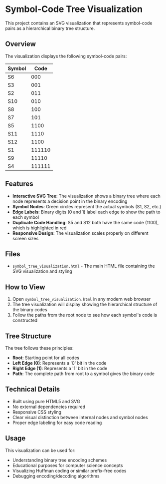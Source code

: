 # Symbol-Code Tree Visualization

This project contains an SVG visualization that represents symbol-code pairs as a hierarchical binary tree structure.

## Overview

The visualization displays the following symbol-code pairs:

| Symbol | Code    |
|--------|---------|
| S6     | 000     |
| S3     | 001     |
| S2     | 011     |
| S10    | 010     |
| S8     | 100     |
| S7     | 101     |
| S5     | 1100    |
| S11    | 1110    |
| S12    | 1100    |
| S1     | 111110  |
| S9     | 11110   |
| S4     | 111111  |

## Features

- **Interactive SVG Tree**: The visualization shows a binary tree where each node represents a decision point in the binary encoding
- **Symbol Nodes**: Green circles represent the actual symbols (S1, S2, etc.)
- **Edge Labels**: Binary digits (0 and 1) label each edge to show the path to each symbol
- **Duplicate Code Handling**: S5 and S12 both have the same code (1100), which is highlighted in red
- **Responsive Design**: The visualization scales properly on different screen sizes

## Files

- `symbol_tree_visualization.html` - The main HTML file containing the SVG visualization and styling

## How to View

1. Open `symbol_tree_visualization.html` in any modern web browser
2. The tree visualization will display showing the hierarchical structure of the binary codes
3. Follow the paths from the root node to see how each symbol's code is constructed

## Tree Structure

The tree follows these principles:
- **Root**: Starting point for all codes
- **Left Edge (0)**: Represents a '0' bit in the code
- **Right Edge (1)**: Represents a '1' bit in the code
- **Path**: The complete path from root to a symbol gives the binary code

## Technical Details

- Built using pure HTML5 and SVG
- No external dependencies required
- Responsive CSS styling
- Clear visual distinction between internal nodes and symbol nodes
- Proper edge labeling for easy code reading

## Usage

This visualization can be used for:
- Understanding binary tree encoding schemes
- Educational purposes for computer science concepts
- Visualizing Huffman coding or similar prefix-free codes
- Debugging encoding/decoding algorithms
